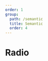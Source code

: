```yaml
---
order: 1
group:
  path: /semantic
  title: Semantic
  order: 4
---
```


# Radio

<code src="./_demo.tsx"
  title='测试Semantic中控制组件Radio'
  desc='使用自动配置查看效果'
  defaultShowCode=true
/>
